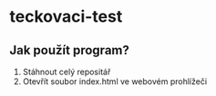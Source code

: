 # teckovaci-test

## Jak použít program?
1) Stáhnout celý repositář
2) Otevřít soubor index.html ve webovém prohlížeči
